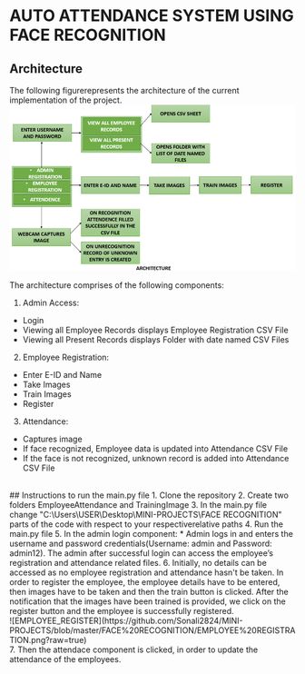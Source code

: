 # AUTO ATTENDANCE SYSTEM USING FACE RECOGNITION
## Architecture
The following figurerepresents the architecture of the current implementation of the project.
<br>
![ARCHITECTURE](https://github.com/Sonali2824/MINI-PROJECTS/blob/master/FACE%20RECOGNITION/ARCHITECTURE.png?raw=true)
<br>
 
The architecture comprises of the following components:
1.	Admin Access:
 * Login
 * Viewing all Employee Records displays Employee Registration CSV File
 * Viewing all Present Records displays Folder with date named CSV Files
2.	Employee Registration:
 * Enter E-ID and Name
 * Take Images
 * Train Images
 * Register
3.	Attendance:
 * Captures image
 * If face recognized, Employee data is updated into Attendance CSV File
 * If the face is not recognized, unknown record is added into Attendance CSV File
 <br>
 ## Instructions to run the main.py file
 1. Clone the repository
 2. Create two folders EmployeeAttendance and TrainingImage
 3. In the main.py file change "C:\Users\USER\Desktop\MINI-PROJECTS\FACE RECOGNITION" parts of the code with respect to your respectiverelative paths
 4. Run the main.py file
 5. In the admin login component:
   * Admin logs in and enters the username and password credentials(Username: admin and Password: admin12). The admin after successful login can access the employee’s registration and attendance related files.
 6. Initially, no details can be accessed as no employee registration and attendance hasn't be taken. In order to register the employee, the employee details have to be entered, then images have to be taken and then the train button is clicked. After the notification that the images have been trained is provided, we click on the register button and the employee is successfully registered.
 <br> 
 ![EMPLOYEE_REGISTER](https://github.com/Sonali2824/MINI-PROJECTS/blob/master/FACE%20RECOGNITION/EMPLOYEE%20REGISTRATION.png?raw=true)
 <br>
7. Then the attendace component is clicked, in order to update the attendance of the employees.


